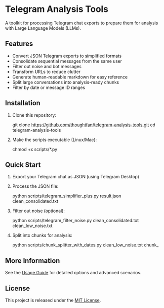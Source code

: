 # Telegram Analysis Tools
A toolkit for processing Telegram chat exports to prepare them for analysis with Large Language Models (LLMs).
## Features
- Convert JSON Telegram exports to simplified formats
- Consolidate sequential messages from the same user
- Filter out noise and bot messages
- Transform URLs to reduce clutter
- Generate human-readable markdown for easy reference
- Split large conversations into analysis-ready chunks
- Filter by date or message ID ranges
## Installation
1. Clone this repository:

   git clone https://github.com/thoughtfan/telegram-analysis-tools.git
   cd telegram-analysis-tools

2. Make the scripts executable (Linux/Mac):

   chmod +x scripts/*.py

## Quick Start
1. Export your Telegram chat as JSON (using Telegram Desktop)
2. Process the JSON file:

   python scripts/telegram_simplifier_plus.py result.json clean_consolidated.txt

3. Filter out noise (optional):

   python scripts/telegram_filter_noise.py clean_consolidated.txt clean_low_noise.txt

4. Split into chunks for analysis:

   python scripts/chunk_splitter_with_dates.py clean_low_noise.txt chunk_

## More Information
See the [Usage Guide](docs/usage-guide.md) for detailed options and advanced scenarios.
## License
This project is released under the [MIT License](LICENSE).